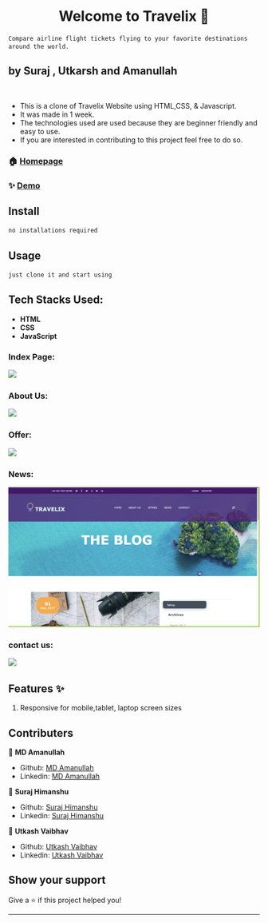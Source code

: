 <h1 align="center">Welcome to Travelix 👋</h1>

```
Compare airline flight tickets flying to your favorite destinations around the world. 
```

## by Suraj , Utkarsh and Amanullah

<br/>


- This is a clone of Travelix Website using HTML,CSS, & Javascript.
- It was made in 1 week.
- The technologies used are used because they are beginner friendly and easy to use.
- If you are interested in contributing to this project feel free to do so.


### 🏠 [Homepage](images/index.PNG)

### ✨ [Demo](https://amanullah21.github.io/Travelix-Clone/)

## Install

```sh
no installations required
```

## Usage

```sh
just clone it and start using
```

## Tech Stacks Used:
 
- **HTML**
- **CSS**
- **JavaScript**


### **Index Page:**

<img src="images/index.PNG">
<br>

### **About Us:**

<img src="images/Abouts-us.PNG">
<br>

### **Offer:**

<img src="images/offers.PNG">
<br>

### **News:**

<img src="https://github.com/Amanullah21/Travelix-Clone/blob/main/images/news.png">
<br>

### **contact us:**

<img src="images/contact.PNG">
<br>


## Features ✨

1. Responsive for mobile,tablet, laptop screen sizes


## Contributers

 👤 **MD Amanullah**

- Github: [MD Amanullah](https://github.com/Amanullah21)
- Linkedin: [MD Amanullah
](https://www.linkedin.com/mwlite/in/Amanullah21)


👤 **Suraj Himanshu**

- Github: [Suraj Himanshu](https://github.com/surajhimanshu)
- Linkedin: [Suraj Himanshu](https://www.linkedin.com/in/suraj-himanshu-9aa58215a/)

👤 **Utkash Vaibhav**

- Github: [Utkash Vaibhav](https://github.com/UtkarshVaibhav)
- Linkedin: [Utkash Vaibhav](https://www.linkedin.com/in/utkarshvaibhav233)

## Show your support

Give a ⭐️ if this project helped you!

---

